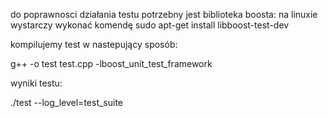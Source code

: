 do poprawnosci działania testu potrzebny jest biblioteka boosta:
na linuxie wystarczy wykonać komendę sudo apt-get install libboost-test-dev

kompilujemy test w nastepujący sposób:

g++ -o test test.cpp -lboost_unit_test_framework


wyniki testu:

./test --log_level=test_suite
